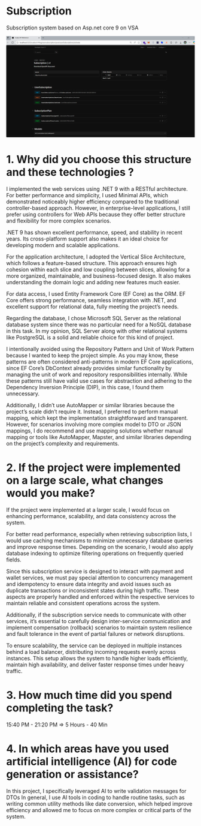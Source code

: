 # Subscription
Subscription system based on Asp.net core 9 on VSA

![Subscription Endpoints](subscription-scalar-doc.png)

# 1. Why did you choose this structure and these technologies ?

I implemented the web services using .NET 9 with a RESTful architecture. For better performance and simplicity, I used Minimal APIs, which demonstrated noticeably higher efficiency compared to the traditional controller-based approach. However, in enterprise-level applications, I still prefer using controllers for Web APIs because they offer better structure and flexibility for more complex scenarios.

.NET 9 has shown excellent performance, speed, and stability in recent years. Its cross-platform support also makes it an ideal choice for developing modern and scalable applications.

For the application architecture, I adopted the Vertical Slice Architecture, which follows a feature-based structure. This approach ensures high cohesion within each slice and low coupling between slices, allowing for a more organized, maintainable, and business-focused design. It also makes understanding the domain logic and adding new features much easier.

For data access, I used Entity Framework Core (EF Core) as the ORM. EF Core offers strong performance, seamless integration with .NET, and excellent support for relational data, fully meeting the project’s needs.

Regarding the database, I chose Microsoft SQL Server as the relational database system since there was no particular need for a NoSQL database in this task. In my opinion, SQL Server  along with other relational systems like PostgreSQL  is a solid and reliable choice for this kind of project.

I intentionally avoided using the Repository Pattern and Unit of Work Pattern because I wanted to keep the project simple. As you may know, these patterns are often considered anti-patterns in modern EF Core applications, since EF Core’s DbContext already provides similar functionality by managing the unit of work and repository responsibilities internally. While these patterns still have valid use cases for abstraction and adhering to the Dependency Inversion Principle (DIP), in this case, I found them unnecessary.

Additionally, I didn’t use AutoMapper or similar libraries because the project’s scale didn’t require it. Instead, I preferred to perform manual mapping, which kept the implementation straightforward and transparent. However, for scenarios involving more complex model to DTO or JSON mappings, I do recommend and use mapping solutions whether manual mapping or tools like AutoMapper, Mapster, and similar libraries depending on the project’s complexity and requirements.

# 2. If the project were implemented on a large scale, what changes would you make?

If the project were implemented at a larger scale, I would focus on enhancing performance, scalability, and data consistency across the system.

For better read performance, especially when retrieving subscription lists, I would use caching mechanisms to minimize unnecessary database queries and improve response times. Depending on the scenario, I would also apply database indexing to optimize filtering operations on frequently queried fields.

Since this subscription service is designed to interact with payment and wallet services, we must pay special attention to concurrency management and idempotency to ensure data integrity and avoid issues such as duplicate transactions or inconsistent states during high traffic. These aspects are properly handled and enforced within the respective services to maintain reliable and consistent operations across the system.

Additionally, if the subscription service needs to communicate with other services, it’s essential to carefully design inter-service communication and implement compensation (rollback) scenarios to maintain system resilience and fault tolerance in the event of partial failures or network disruptions.

To ensure scalability, the service can be deployed in multiple instances behind a load balancer, distributing incoming requests evenly across instances. This setup allows the system to handle higher loads efficiently, maintain high availability, and deliver faster response times under heavy traffic.

# 3. How much time did you spend completing the task?

15:40 PM - 21:20 PM => 5 Hours - 40 Min

# 4. In which areas have you used artificial intelligence (AI) for code generation or assistance?

In this project, I specifically leveraged AI to write validation messages for DTOs
In general, I use AI tools in coding to handle routine tasks, such as writing common utility methods like date conversion, which helped improve efficiency and allowed me to focus on more complex or critical parts of the system.


